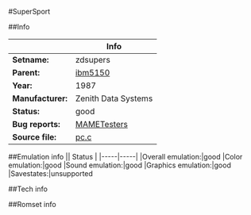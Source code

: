 #SuperSport

##Info

||Info|
|-----|-----|
|**Setname:**|zdsupers
|**Parent:**|[ibm5150](ibm5150.md)
|**Year:**|1987
|**Manufacturer:**|Zenith Data Systems
|**Status:**|good
|**Bug reports:**|[MAMETesters](http://mametesters.org/view_all_set.php?type=1&temporary=y&search=pc.c)
|**Source file:**|[pc.c](https://github.com/mamedev/mame/blob/master/src/mess/drivers/pc.c)

##Emulation info
|| Status |
|-----|-----|
|Overall emulation:|good
|Color emulation:|good
|Sound emulation:|good
|Graphics emulation:|good
|Savestates:|unsupported

##Tech info

##Romset info

<!--- START OF EDITED COMMENT DO NOT TOUCH TEXT ABOVE-->
